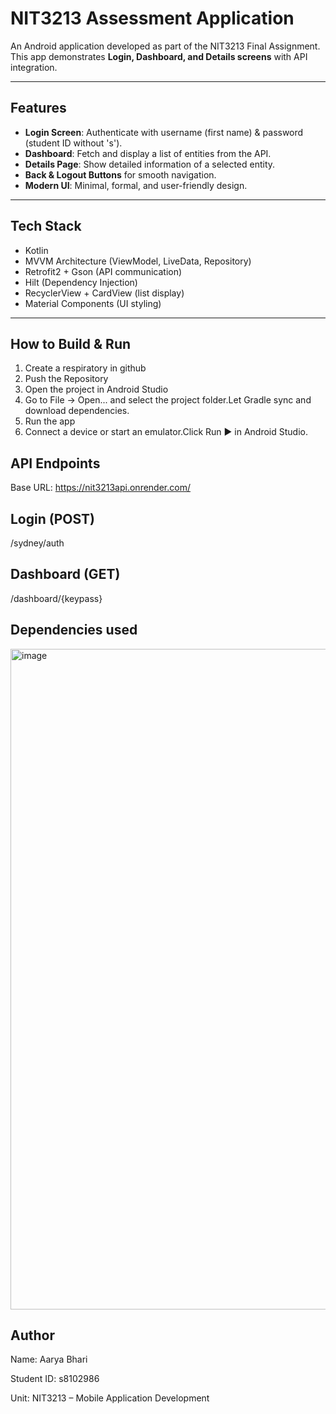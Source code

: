 # NIT3213 Assessment Application

An Android application developed as part of the NIT3213 Final Assignment.  
This app demonstrates **Login, Dashboard, and Details screens** with API integration.

---

## Features
- **Login Screen**: Authenticate with username (first name) & password (student ID without 's').
- **Dashboard**: Fetch and display a list of entities from the API.
- **Details Page**: Show detailed information of a selected entity.
- **Back & Logout Buttons** for smooth navigation.
- **Modern UI**: Minimal, formal, and user-friendly design.

---

##  Tech Stack
- Kotlin  
- MVVM Architecture (ViewModel, LiveData, Repository)  
- Retrofit2 + Gson (API communication)  
- Hilt (Dependency Injection)  
- RecyclerView + CardView (list display)  
- Material Components (UI styling)

---

## How to Build & Run

  1. Create a respiratory in github
  2. Push the Repository
  3. Open the project in Android Studio
  4. Go to File → Open... and select the project folder.Let Gradle sync and download dependencies.
  5. Run the app
  6. Connect a device or start an emulator.Click Run ▶ in Android Studio.

## API Endpoints
Base URL:
https://nit3213api.onrender.com/

## Login (POST)
/sydney/auth

## Dashboard (GET)
/dashboard/{keypass}

## Dependencies used
<img width="1558" height="1057" alt="image" src="https://github.com/user-attachments/assets/1966f54d-84fc-491f-a46d-3cd5d24ac96b" />

## Author

Name: Aarya Bhari

Student ID: s8102986

Unit: NIT3213 – Mobile Application Development




